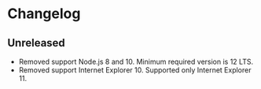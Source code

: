 # Changelog

## Unreleased

- Removed support Node.js 8 and 10. Minimum required version is 12 LTS.
- Removed support Internet Explorer 10. Supported only Internet Explorer 11.
